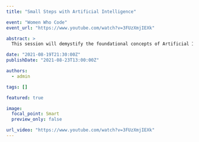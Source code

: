 ```yaml
---
title: "Small Steps with Artificial Intelligence"

event: "Women Who Code"
event_url: "https://www.youtube.com/watch?v=3FUzXmjIEXk"

abstract: >
  This session will demystify the foundational concepts of Artificial Intelligence (AI), Data Science, Machine Learning (ML), and Deep Learning (DL), highlighting their key differences and interconnections. It offers a brief historical overview of AI, including the two major AI winters, and introduces core learning paradigms—Supervised, Unsupervised, and Reinforcement Learning. The session also touches on neurons, neural networks, and the role of statistics in Data Science. Real-world applications such as voice command assistants like Alexa and Siri, and self-driving cars, are used to contextualize the concepts discussed.

date: "2021-08-19T21:30:00Z"
publishDate: "2021-08-23T13:00:00Z"

authors:
  - admin

tags: []

featured: true

image:
  focal_point: Smart
  preview_only: false

url_video: "https://www.youtube.com/watch?v=3FUzXmjIEXk"
---
```




